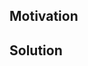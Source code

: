 <!--
Thank you for your Pull Request. Please provide a description above and review
the requirements below.

Bug fixes and new features should include tests.

Contributors guide: https://github.com/tokio-rs/axum/blob/master/CONTRIBUTING.md
-->

## Motivation

<!--
Explain the context and why you're making that change. What is the problem
you're trying to solve? If a new feature is being added, describe the intended
use case that feature fulfills.
-->

## Solution

<!--
Summarize the solution and provide any necessary context needed to understand
the code change.
-->
